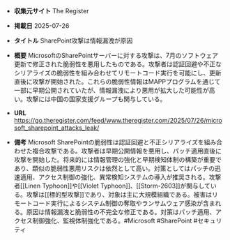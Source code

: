 - **収集元サイト**
The Register

- **掲載日**
2025-07-26

- **タイトル**
SharePoint攻撃は情報漏洩が原因

- **概要**
MicrosoftのSharePointサーバーに対する攻撃は、7月のソフトウェア更新で修正された脆弱性を悪用したものである。攻撃者は認証回避や不正なシリアライズの脆弱性を組み合わせてリモートコード実行を可能にし、更新直後に攻撃が開始された。これらの脆弱性情報はMAPPプログラムを通じて一部に早期公開されていたが、情報漏洩により悪用が拡大した可能性が高い。攻撃には中国の国家支援グループも関与している。

- **URL**
https://go.theregister.com/feed/www.theregister.com/2025/07/26/microsoft_sharepoint_attacks_leak/

- **備考**
Microsoft SharePointの脆弱性は認証回避と不正シリアライズを組み合わせた複合攻撃である。攻撃者は早期公開情報を悪用し、パッチ適用直後に攻撃を開始した。将来的には情報管理の強化と早期検知体制の構築が重要であり、類似の脆弱性悪用リスクは依然として高い。対策としてはパッチの迅速適用、アクセス制御の強化、異常検知システムの導入が推奨される。攻撃者[[Linen Typhoon]]や[[Violet Typhoon]]、[[Storm-2603]]が関与している。攻撃は[[標的型攻撃]]であり、対象は主に大規模組織である。被害はリモートコード実行によるシステム制御の奪取やランサムウェア感染が含まれる。原因は情報漏洩と脆弱性の不完全な修正である。対策はパッチ適用、アクセス制御強化、監視体制強化である。#Microsoft #SharePoint #セキュリティ
